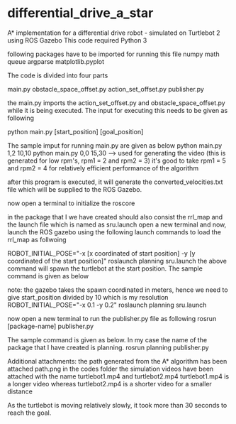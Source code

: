 # differential_drive_a_star
A* implementation for a differential drive robot - simulated on Turtlebot 2 using ROS Gazebo
This code required Python 3

following packages have to be imported for running this file 
numpy
math
queue
argparse
matplotlib.pyplot


The code is divided into four parts

main.py
obstacle_space_offset.py
action_set_offset.py
publisher.py

the main.py imports the action_set_offset.py and obstacle_space_offset.py while it is being executed. The input for executing this needs to be given as following

python main.py [start_position] [goal_position]

The sample imput for running main.py are given as below 
python main.py 1,2 10,10
python main.py 0,0 15,30  --> used for generating the video (this is generated for low rpm's, rpm1 = 2 and rpm2 = 3)
it's good to take rpm1 = 5 and rpm2 = 4 for relatively efficient performance of the algorithm 

after this program is executed, it will generate the converted_velocities.txt file which will be supplied to the ROS Gazebo.

now open a terminal to initialize the roscore

in the package that I we have created should also consist the rrl_map and the launch file which is named as sru.launch
open a new terminal and now, launch the ROS gazebo using the following launch commands to load the rrl_map as follwoing 


ROBOT_INITIAL_POSE="-x [x coordinated of start position] -y [y coordinated of the start position]" roslaunch planning sru.launch
the above command will spawn the turtlebot at the start position. The sample command is given as below 

note: the gazebo takes the spawn coordinated in meters, hence we need to give start_position divided by 10 which is my resolution
ROBOT_INITIAL_POSE="-x 0.1 -y 0.2" roslaunch planning sru.launch


now open a new terminal to run the publisher.py file as following 
rosrun [package-name] publisher.py

The sample command is given as below. In my case the name of the package that I have created is planning. 
rosrun planning publisher.py


Additional attachments:
the path generated from the A* algorithm has been attached path.png in the codes folder
the simulation videos have been attached with the name turtlebot1.mp4 and turtlebot2.mp4
turtlebot1.mp4 is a longer video whereas turtlebot2.mp4 is a shorter video for a smaller distance 

As the turtlebot is moving relatively slowly, it took more than 30 seconds to reach the goal.
